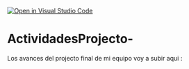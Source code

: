 [![Open in Visual Studio Code](https://classroom.github.com/assets/open-in-vscode-c66648af7eb3fe8bc4f294546bfd86ef473780cde1dea487d3c4ff354943c9ae.svg)](https://classroom.github.com/online_ide?assignment_repo_id=8499138&assignment_repo_type=AssignmentRepo)
# ActividadesProjecto-
Los avances del projecto final de mi equipo voy a subir aqui : 
